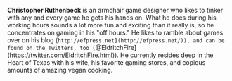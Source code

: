 **Christopher Ruthenbeck** is an armchair game designer who likes to
tinker with any and every game he gets his hands on. What he does during
his working hours sounds a lot more fun and exciting than it really is,
so he concentrates on gaming in his "off hours." He likes to ramble
about games over on his blog
(`http://efpress.net](http://efpress.net/)), and can be found on the
Twitters, too
(`@EldritchFire](https://twitter.com/EldritchFire.html)). He currently
resides deep in the Heart of Texas with his wife, his favorite gaming
stores, and copious amounts of amazing vegan cooking.

